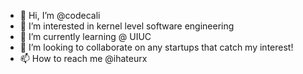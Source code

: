 - 👋 Hi, I’m @codecali
- 👀 I’m interested in kernel level software engineering
- 🌱 I’m currently learning @ UIUC
- 💞️ I’m looking to collaborate on any startups that catch my interest!
- 📫 How to reach me @ihateurx

<!---
codecali/codecali is a ✨ special ✨ repository because its `README.md` (this file) appears on your GitHub profile.
You can click the Preview link to take a look at your changes.
--->
